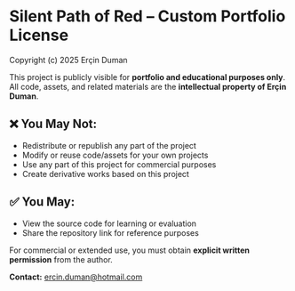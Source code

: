 # Silent Path of Red – Custom Portfolio License

Copyright (c) 2025 Erçin Duman

This project is publicly visible for **portfolio and educational purposes only**.  
All code, assets, and related materials are the **intellectual property of Erçin Duman**.

## ❌ You May Not:
- Redistribute or republish any part of the project
- Modify or reuse code/assets for your own projects
- Use any part of this project for commercial purposes
- Create derivative works based on this project

## ✅ You May:
- View the source code for learning or evaluation
- Share the repository link for reference purposes

For commercial or extended use, you must obtain **explicit written permission** from the author.

**Contact:** ercin.duman@hotmail.com
